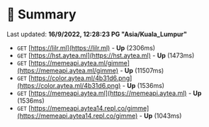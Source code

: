 # 📖 Summary
Last updated: **16/9/2022, 12:28:23 PG "Asia/Kuala_Lumpur"**

- `GET` [https://lilr.ml](https://lilr.ml) - **Up** (2306ms)
- `GET` [https://hst.aytea.ml](https://hst.aytea.ml) - **Up** (1473ms)
- `GET` [https://memeapi.aytea.ml/gimme](https://memeapi.aytea.ml/gimme) - **Up** (11507ms)
- `GET` [https://color.aytea.ml/4b31d6.png](https://color.aytea.ml/4b31d6.png) - **Up** (1536ms)
- `GET` [https://memeapi.aytea.ml](https://memeapi.aytea.ml) - **Up** (1536ms)
- `GET` [https://memeapi.aytea14.repl.co/gimme](https://memeapi.aytea14.repl.co/gimme) - **Up** (1043ms)
